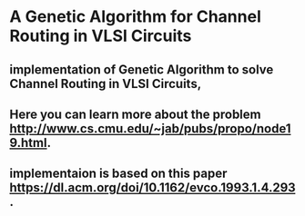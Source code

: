# A Genetic Algorithm for Channel Routing in VLSI Circuits

##  implementation of Genetic Algorithm to solve Channel Routing in VLSI Circuits,
## Here you can learn more about the problem http://www.cs.cmu.edu/~jab/pubs/propo/node19.html.
##  implementaion is based on this paper https://dl.acm.org/doi/10.1162/evco.1993.1.4.293.